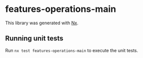 # features-operations-main

This library was generated with [Nx](https://nx.dev).

## Running unit tests

Run `nx test features-operations-main` to execute the unit tests.

